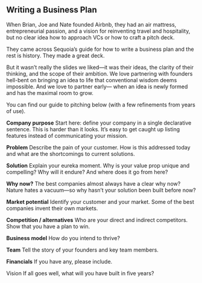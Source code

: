 ##  Writing a Business Plan  

When Brian, Joe and Nate founded Airbnb, they had an air mattress, entrepreneurial passion, and a vision for reinventing travel and hospitality, but no clear idea how to approach VCs or how to craft a pitch deck.

They came across Sequoia’s guide for how to write a business plan and the rest is history. They made a great deck.

But it wasn’t really the slides we liked—it was their ideas, the clarity of their thinking, and the scope of their ambition. We love partnering with founders hell-bent on bringing an idea to life that conventional wisdom deems impossible. And we love to partner early— when an idea is newly formed and has the maximal room to grow.

You can find our guide to pitching below (with a few refinements from years of use).

**Company purpose** Start here: define your company in a single declarative sentence. This is harder than it looks. It’s easy to get caught up listing features instead of communicating your mission.

**Problem** Describe the pain of your customer. How is this addressed today and what are the shortcomings to current solutions.

**Solution** Explain your eureka moment. Why is your value prop unique and compelling? Why will it endure? And where does it go from here?

**Why now?** The best companies almost always have a clear why now? Nature hates a vacuum—so why hasn’t your solution been built before now?

**Market potential** Identify your customer and your market. Some of the best companies invent their own markets.

**Competition / alternatives** Who are your direct and indirect competitors. Show that you have a plan to win.

**Business model** How do you intend to thrive?

**Team** Tell the story of your founders and key team members.

**Financials** If you have any, please include.

Vision If all goes well, what will you have built in five years?